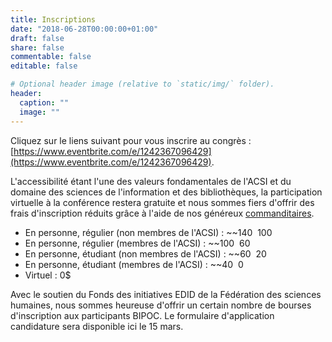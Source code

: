 ```yaml
---
title: Inscriptions
date: "2018-06-28T00:00:00+01:00"
draft: false
share: false
commentable: false
editable: false

# Optional header image (relative to `static/img/` folder).
header:
  caption: ""
  image: ""
---
```


Cliquez sur le liens suivant pour vous inscrire au congrès : [https://www.eventbrite.com/e/1242367096429](https://www.eventbrite.com/e/1242367096429).

L'accessibilité étant l'une des valeurs fondamentales de l'ACSI et du domaine des sciences de l'information et des bibliothèques, la participation virtuelle à la conférence restera gratuite et nous sommes fiers d'offrir des frais d'inscription réduits grâce à l'aide de nos généreux [commanditaires](https://acsi2025.ca/sponsors/).

- En personne, régulier (non membres de l'ACSI) : ~~140$~~ 100$ 
- En personne, régulier (membres de l'ACSI) : ~~100$~~ 60$
- En personne, étudiant (non membres de l'ACSI) : ~~60$~~ 20$
- En personne, étudiant (membres de l'ACSI) : ~~40$~~ 0$
- Virtuel : 0$

Avec le soutien du Fonds des initiatives EDID de la Fédération des sciences humaines, nous sommes heureuse d'offrir un certain nombre de bourses d'inscription aux participants BIPOC. Le formulaire d'application candidature sera disponible ici le 15 mars.

